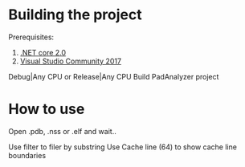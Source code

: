 # Building the project
Prerequisites:
1. [.NET core 2.0](https://www.microsoft.com/net/download/core)
2. [Visual Studio Community 2017](https://www.visualstudio.com/downloads/)

Debug|Any CPU or Release|Any CPU
Build PadAnalyzer project

# How to use
Open .pdb, .nss or .elf and wait..

Use filter to filer by substring
Use Cache line (64) to show cache line boundaries
